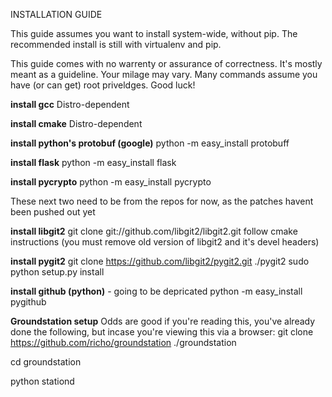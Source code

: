 INSTALLATION GUIDE

This guide assumes you want to install system-wide, without pip. The
recommended install is still with virtualenv and pip.

This guide comes with no warrenty or assurance of correctness.  It's mostly meant as a guideline.
Your milage may vary.  Many commands assume you have (or can get) root priveldges.  Good luck!


__install gcc__
Distro-dependent

__install cmake__
Distro-dependent

__install python's protobuf (google)__
python -m easy_install protobuff

__install flask__
python -m easy_install flask

__install pycrypto__
python -m easy_install pycrypto

These next two need to be from the repos for now, as the patches havent been pushed out yet

__install libgit2__
 git clone git://github.com/libgit2/libgit2.git
 follow cmake instructions
(you must remove old version of libgit2 and it's devel headers)

__install pygit2__
git clone https://github.com/libgit2/pygit2.git ./pygit2
sudo python setup.py install

__install github (python)__ - going to be depricated
python -m easy_install pygithub

__Groundstation setup__
Odds are good if you're reading this, you've already done the following, but incase you're viewing this via a browser:
git clone https://github.com/richo/groundstation ./groundstation

cd groundstation

python stationd

